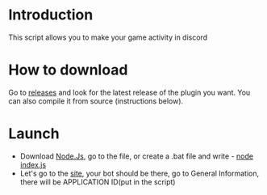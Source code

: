 
# Introduction
This script allows you to make your game activity in discord

# How to download
Go to [releases](https://github.com/Cookiemp4/DiscordCode/releases/tag/DiscordCodeGameActivity) and look for the latest release of the plugin you want. You can also compile it from source (instructions below).
# Launch
- Download [Node.Js](https://nodejs.org/en/), go to the file, or create a .bat file and write - [node index.js](https://ru.wikipedia.org/wiki/Node.js)
- Let's go to the [site](https://discord.com/developers/applications), your bot should be there, go to General Information, there will be APPLICATION ID(put in the script)

